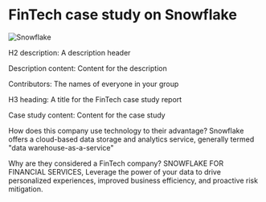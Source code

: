 # FinTech case study on Snowflake

![Snowflake](https://1amiydhcmj36tz3733v94f15-wpengine.netdna-ssl.com/wp-content/themes/snowflake/assets/img/logo-blue.svg)


H2 description: A description header


Description content: Content for the description


Contributors: The names of everyone in your group


H3 heading: A title for the FinTech case study report


Case study content: Content for the case study

How does this company use technology to their advantage? 
Snowflake offers a cloud-based data storage and analytics service, generally termed "data warehouse-as-a-service"

Why are they considered a FinTech company?
SNOWFLAKE FOR FINANCIAL SERVICES, Leverage the power of your data to drive personalized experiences, improved business efficiency, and proactive risk mitigation.
